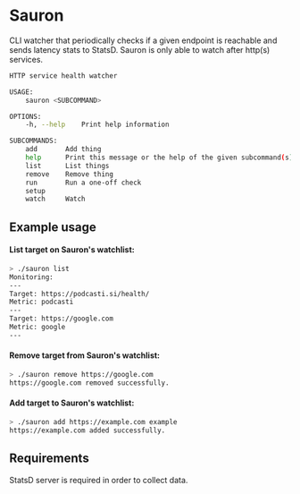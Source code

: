 # Sauron

CLI watcher that periodically checks if a given endpoint is reachable and sends latency stats to
StatsD. Sauron is only able to watch after http(s) services.

```bash
HTTP service health watcher

USAGE:
    sauron <SUBCOMMAND>

OPTIONS:
    -h, --help    Print help information

SUBCOMMANDS:
    add       Add thing
    help      Print this message or the help of the given subcommand(s)
    list      List things
    remove    Remove thing
    run       Run a one-off check
    setup     
    watch     Watch
```

## Example usage

#### List target on Sauron's watchlist: 

```bash
> ./sauron list
Monitoring:
---
Target: https://podcasti.si/health/
Metric: podcasti
---
Target: https://google.com
Metric: google
---
```

#### Remove target from Sauron's watchlist:

```bash
> ./sauron remove https://google.com 
https://google.com removed successfully.
```

#### Add target to Sauron's watchlist:

```bash
> ./sauron add https://example.com example 
https://example.com added successfully.

```

## Requirements

StatsD server is required in order to collect data.